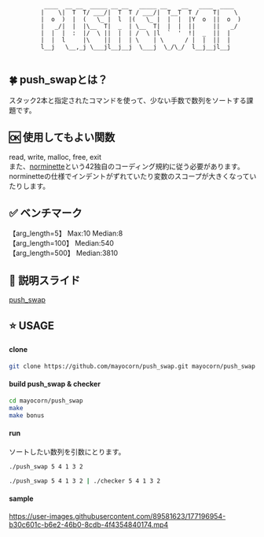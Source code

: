 ```                      
 
          ____  __ __  _____ __ __   _____ __    __   ____  ____  
         |    \|  T  T/ ___/|  T  T / ___/|  T__T  T /    T|    \ 
         |  o  )  |  (   \_ |  l  |(   \_ |  |  |  |Y  o  ||  o  )
         |   _/|  |  |\__  T|  _  | \__  T|  |  |  ||     ||   _/ 
         |  |  |  :  |/  \ ||  |  | /  \ |l  `  '  !|  _  ||  |   
         |  |  l     |\    ||  |  | \    | \      / |  |  ||  |   
         l__j   \__,_j \___jl__j__j  \___j  \_/\_/  l__j__jl__j  


```

##  🍀 push_swapとは？
スタック2本と指定されたコマンドを使って、少ない手数で数列をソートする課題です。  

##  🆗 使用してもよい関数
read, write, malloc, free, exit<br>
また、[norminette](https://github.com/42School/norminette)という42独自のコーディング規約に従う必要があります。<br>
norminetteの仕様でインデントがずれていたり変数のスコープが大きくなっていたりします。


##  ✅ ベンチマーク
【arg_length=5】    Max:10 Median:8<br>
【arg_length=100】  Median:540<br>
【arg_length=500】  Median:3810<br>

##  🔗 説明スライド
[push_swap](https://docs.google.com/presentation/d/13NAZS1wEtuRNTje_rvgyEfMTKCK4ryFImV-RLo8Z1C8/edit?usp=sharing)

## ⭐ USAGE

#### clone
```bash
git clone https://github.com/mayocorn/push_swap.git mayocorn/push_swap
```

#### build push_swap & checker
```bash
cd mayocorn/push_swap
make
make bonus
```

#### run
ソートしたい数列を引数にとります。
```bash
./push_swap 5 4 1 3 2
```
```bash
./push_swap 5 4 1 3 2 | ./checker 5 4 1 3 2
```

#### sample
https://user-images.githubusercontent.com/89581623/177196954-b30c601c-b6e2-46b0-8cdb-4f4354840174.mp4




